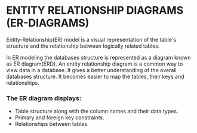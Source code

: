 # **ENTITY RELATIONSHIP DIAGRAMS (ER-DIAGRAMS)**

Entity-Relationship(ER) model is a visual representation of the table's structure and the relationship between logically related tables.

In ER modeling the databases structure is represented as a diagram known as ER diagram(ERD). An entity relationship diagram is a common way to view data in a database. It gives a better understanding of the overall databases structure. It becomes easier to map the tables, their keys and relationships.

### **The ER diagram displays:**

- Table structure along with the column names and their data types.
- Primary and foreign key constraints.
- Relationships between tables.
